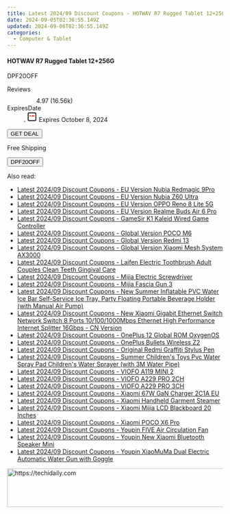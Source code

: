 ```yaml
---
title: Latest 2024/09 Discount Coupons - HOTWAV R7 Rugged Tablet 12+256G
date: 2024-09-05T02:36:55.149Z
updated: 2024-09-06T02:36:55.149Z
categories:
  - Computer & Tablet
---
```



<div class="max-w-4xl mx-auto grid grid-cols-1 lg:max-w-5xl lg:gap-x-20 lg:grid-cols-2">
  <div class="relative p-3 col-start-1 row-start-1 flex flex-col-reverse rounded-lg bg-gradient-to-t from-black/75 via-black/0 sm:bg-none sm:row-start-2 sm:p-0 lg:row-start-1">
    <h4 class="mt-1 text-lg font-semibold text-white sm:text-slate-900 md:text-2xl dark:sm:text-white">HOTWAV R7 Rugged Tablet 12+256G</h4>
    <p class="text-sm leading-4 font-medium text-white sm:text-slate-500 dark:sm:text-slate-400">DPF20OFF</p>
  </div>
  
  <div class="col-start-1 col-end-3 row-start-1 grid gap-4 sm:mb-6 sm:grid-cols-4 lg:col-start-2 lg:row-span-6 lg:row-end-6 lg:mb-0 lg:gap-6">
    
  </div>
  <dl class="row-start-2 mt-4 flex items-center text-xs font-medium sm:row-start-3 sm:mt-1 md:mt-2.5 lg:row-start-2">
    <dt class="sr-only">Reviews</dt>
    <dd class="flex items-center text-indigo-600 dark:text-indigo-400">
      <svg width="24" height="24" fill="none" aria-hidden="true" class="mr-1 stroke-current dark:stroke-indigo-500">
        <path d="m12 5 2 5h5l-4 4 2.103 5L12 16l-5.103 3L9 14l-4-4h5l2-5Z" stroke-width="2" stroke-linecap="round" stroke-linejoin="round" />
      </svg>
      <span>4.97 <span class="font-normal text-slate-400">(16.56k)</span></span>
    </dd>
    <dt class="sr-only">ExpiresDate</dt>
    <dd class="flex items-center">
      <svg width="2" height="2" aria-hidden="true" fill="currentColor" class="mx-3 text-slate-300">
        <circle cx="1" cy="1" r="1" />
      </svg>
      <svg width="24" height="24" viewBox="0 0 24 24" fill="none" stroke="currentColor" stroke-width="2">
        <rect x="3" y="3" width="18" height="18" rx="2" fill="#fff" />
        <path d="M6 10L18 10" stroke="red" stroke-width="2" fill="none" />
        <path d="M10 6L10 18" stroke="#fff" stroke-width="2" fill="none" />
      </svg>
      Expires October 8, 2024    </dd>
  </dl>
  <div class="col-start-1 row-start-3 mt-4 self-center sm:col-start-2 sm:row-span-2 sm:row-start-2 sm:mt-0 lg:col-start-1 lg:row-start-3 lg:row-end-4 lg:mt-6">
    <button type="button" onClick="javascript:window.open(decodeURIComponent('https%3A%2F%2Fwww.shareasale.com%2Fu.cfm%3Fd%3D1117954%26m%3D97331%26u%3D4338022'), '_blank');void(0);" class="rounded-lg bg-red-600 px-3 py-2 text-sm font-medium leading-6 text-white">GET DEAL</button>
  </div>
  <p class="col-start-1 mt-4 text-sm leading-6 sm:col-span-2 lg:col-span-1 lg:row-start-4 lg:mt-6 dark:text-slate-400">
  Free Shipping 
    <div>
      <button type="button" onClick="javascript:window.open(decodeURIComponent('https%3A%2F%2Fwww.shareasale.com%2Fu.cfm%3Fd%3D1117954%26m%3D97331%26u%3D4338022'), '_blank');void(0);" class="bg-green-600 text-white text-sm leading-6 font-medium py-2 px-3 rounded-lg">DPF20OFF</button>
    </div>
  </p>
</div>
<span class="atpl-alsoreadstyle">Also read:</span>
<div><ul>
<li><a href="https://coupons.techidaily.com/coupon-1117823-share-97331-sale/"><u>Latest 2024/09 Discount Coupons - EU Version Nubia Redmagic 9Pro</u></a></li>
<li><a href="https://coupons.techidaily.com/coupon-1117822-share-97331-sale/"><u>Latest 2024/09 Discount Coupons - EU Version Nubia Z60 Ultra</u></a></li>
<li><a href="https://coupons.techidaily.com/coupon-1117821-share-97331-sale/"><u>Latest 2024/09 Discount Coupons - EU Version OPPO Reno 8 Lite 5G</u></a></li>
<li><a href="https://coupons.techidaily.com/coupon-1117826-share-97331-sale/"><u>Latest 2024/09 Discount Coupons - EU Version Realme Buds Air 6 Pro</u></a></li>
<li><a href="https://coupons.techidaily.com/coupon-1117827-share-97331-sale/"><u>Latest 2024/09 Discount Coupons - GameSir K1 Kaleid Wired Game Controller</u></a></li>
<li><a href="https://coupons.techidaily.com/coupon-1117843-share-97331-sale/"><u>Latest 2024/09 Discount Coupons - Global Version POCO M6</u></a></li>
<li><a href="https://coupons.techidaily.com/coupon-1117835-share-97331-sale/"><u>Latest 2024/09 Discount Coupons - Global Version Redmi 13</u></a></li>
<li><a href="https://coupons.techidaily.com/coupon-1117824-share-97331-sale/"><u>Latest 2024/09 Discount Coupons - Global Version Xiaomi Mesh System AX3000</u></a></li>
<li><a href="https://coupons.techidaily.com/coupon-1117837-share-97331-sale/"><u>Latest 2024/09 Discount Coupons - Laifen Electric Toothbrush Adult Couples Clean Teeth Gingival Care</u></a></li>
<li><a href="https://coupons.techidaily.com/coupon-1117842-share-97331-sale/"><u>Latest 2024/09 Discount Coupons - Mijia Electric Screwdriver</u></a></li>
<li><a href="https://coupons.techidaily.com/coupon-1117839-share-97331-sale/"><u>Latest 2024/09 Discount Coupons - Mijia Fascia Gun 3</u></a></li>
<li><a href="https://coupons.techidaily.com/coupon-1117828-share-97331-sale/"><u>Latest 2024/09 Discount Coupons - New Summer Inflatable PVC Water Ice Bar Self-Service Ice Tray, Party Floating Portable Beverage Holder (with Manual Air Pump)</u></a></li>
<li><a href="https://coupons.techidaily.com/coupon-1117841-share-97331-sale/"><u>Latest 2024/09 Discount Coupons - New Xiaomi Gigabit Ethernet Switch Network Switch 8 Ports 10/100/1000Mbps Ethernet High Performance Internet Splitter 16Gbps - CN Version</u></a></li>
<li><a href="https://coupons.techidaily.com/coupon-1117819-share-97331-sale/"><u>Latest 2024/09 Discount Coupons - OnePlus 12 Global ROM OxygenOS</u></a></li>
<li><a href="https://coupons.techidaily.com/coupon-1117825-share-97331-sale/"><u>Latest 2024/09 Discount Coupons - OnePlus Bullets Wireless Z2</u></a></li>
<li><a href="https://coupons.techidaily.com/coupon-1117844-share-97331-sale/"><u>Latest 2024/09 Discount Coupons - Original Redmi Graffiti Stylus Pen</u></a></li>
<li><a href="https://coupons.techidaily.com/coupon-1117829-share-97331-sale/"><u>Latest 2024/09 Discount Coupons - Summer Children's Toys Pvc Water Spray Pad Children's Water Sprayer (with 3M Water Pipe)</u></a></li>
<li><a href="https://coupons.techidaily.com/coupon-1117832-share-97331-sale/"><u>Latest 2024/09 Discount Coupons - VIOFO A119 MINI 2</u></a></li>
<li><a href="https://coupons.techidaily.com/coupon-1117834-share-97331-sale/"><u>Latest 2024/09 Discount Coupons - VIOFO A229 PRO 2CH</u></a></li>
<li><a href="https://coupons.techidaily.com/coupon-1117833-share-97331-sale/"><u>Latest 2024/09 Discount Coupons - VIOFO A229 PRO 3CH</u></a></li>
<li><a href="https://coupons.techidaily.com/coupon-1117830-share-97331-sale/"><u>Latest 2024/09 Discount Coupons - Xiaomi 67W GaN Charger 2C1A EU</u></a></li>
<li><a href="https://coupons.techidaily.com/coupon-1117831-share-97331-sale/"><u>Latest 2024/09 Discount Coupons - Xiaomi Handheld Garment Steamer</u></a></li>
<li><a href="https://coupons.techidaily.com/coupon-1117818-share-97331-sale/"><u>Latest 2024/09 Discount Coupons - Xiaomi Mijia LCD Blackboard 20 Inches</u></a></li>
<li><a href="https://coupons.techidaily.com/coupon-1117820-share-97331-sale/"><u>Latest 2024/09 Discount Coupons - Xiaomi POCO X6 Pro</u></a></li>
<li><a href="https://coupons.techidaily.com/coupon-1117840-share-97331-sale/"><u>Latest 2024/09 Discount Coupons - Youpin FIVE Air Circulation Fan</u></a></li>
<li><a href="https://coupons.techidaily.com/coupon-1117836-share-97331-sale/"><u>Latest 2024/09 Discount Coupons - Youpin New Xiaomi Bluetooth Speaker Mini</u></a></li>
<li><a href="https://coupons.techidaily.com/coupon-1117838-share-97331-sale/"><u>Latest 2024/09 Discount Coupons - Youpin XiaoMuMa Dual Electric Automatic Water Gun with Goggle</u></a></li>
</ul></div>

<ins class="adsbygoogle"
      style="display:block"
      data-ad-client="ca-pub-7571918770474297"
      data-ad-slot="8358498916"
      data-ad-format="auto"
      data-full-width-responsive="true"></ins>
<!-- affiliate ads begin -->
<a href="https://appsumo.8odi.net/c/5597632/2068426/7443" target="_top" id="2068426">
  <img src="//a.impactradius-go.com/display-ad/7443-2068426" border="0" alt="https://techidaily.com" width="728" height="90"/>
</a>
<img height="0" width="0" src="https://appsumo.8odi.net/i/5597632/2068426/7443" style="position:absolute;visibility:hidden;" border="0" />
<!-- affiliate ads end -->
